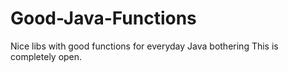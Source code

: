 # Good-Java-Functions
Nice libs with good functions for everyday Java bothering
This is completely open.
